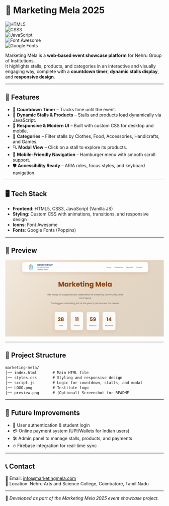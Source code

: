 # 📢 Marketing Mela 2025  

![HTML5](https://img.shields.io/badge/HTML5-E34F26?style=for-the-badge&logo=html5&logoColor=white)  
![CSS3](https://img.shields.io/badge/CSS3-1572B6?style=for-the-badge&logo=css3&logoColor=white)  
![JavaScript](https://img.shields.io/badge/JavaScript-F7DF1E?style=for-the-badge&logo=javascript&logoColor=black)  
![Font Awesome](https://img.shields.io/badge/Icons-Font%20Awesome-339AF0?style=for-the-badge&logo=fontawesome&logoColor=white)  
![Google Fonts](https://img.shields.io/badge/Fonts-Google%20Fonts-4285F4?style=for-the-badge&logo=google&logoColor=white)  

Marketing Mela is a **web-based event showcase platform** for Nehru Group of Institutions.  
It highlights stalls, products, and categories in an interactive and visually engaging way, complete with a **countdown timer**, **dynamic stalls display**, and **responsive design**.  

---

## 🚀 Features  

- 📅 **Countdown Timer** – Tracks time until the event.  
- 🏪 **Dynamic Stalls & Products** – Stalls and products load dynamically via JavaScript.  
- 🎨 **Responsive & Modern UI** – Built with custom CSS for desktop and mobile.  
- 📂 **Categories** – Filter stalls by Clothes, Food, Accessories, Handicrafts, and Games.  
- 🔍 **Modal View** – Click on a stall to explore its products.  
- 📱 **Mobile-Friendly Navigation** – Hamburger menu with smooth scroll support.  
- 🛡️ **Accessibility Ready** – ARIA roles, focus styles, and keyboard navigation.  

---

## 🖥️ Tech Stack  

- **Frontend**: HTML5, CSS3, JavaScript (Vanilla JS)  
- **Styling**: Custom CSS with animations, transitions, and responsive design  
- **Icons**: Font Awesome  
- **Fonts**: Google Fonts (Poppins)  

---

## 📸 Preview  

![Marketing Mela Screenshot](./preview.png)  

---

## 📂 Project Structure  

```
marketing-mela/
│── index.html       # Main HTML file
│── styles.css       # Styling and responsive design
│── script.js        # Logic for countdown, stalls, and modal
│── LOGO.png         # Institute logo
│── preview.png      # (Optional) Screenshot for README
```

---

## 📝 Future Improvements  

- 🔑 User authentication & student login  
- 💳 Online payment system (UPI/Wallets for Indian users)  
- 🛠️ Admin panel to manage stalls, products, and payments  
- 🔥 Firebase integration for real-time sync  

---

## 📞 Contact  

📧 Email: info@marketingmela.com  
📍 Location: Nehru Arts and Science College, Coimbatore, Tamil Nadu  

---

📌 *Developed as part of the Marketing Mela 2025 event showcase project.*  

